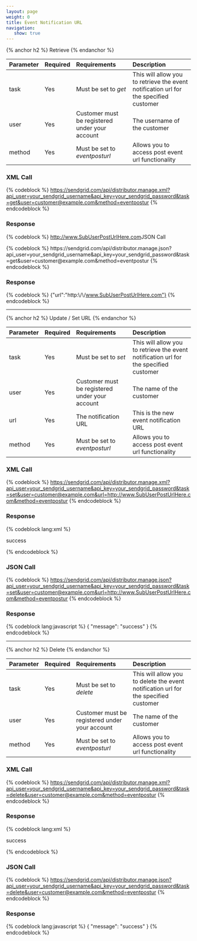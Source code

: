 ```yaml
---
layout: page
weight: 0
title: Event Notification URL
navigation:
   show: true
---
```


{% anchor h2 %} Retrieve {% endanchor %}


<table>
<thead>
<tr class="header">
<th align="left">Parameter</th>
<th align="left">Required</th>
<th align="left">Requirements</th>
<th align="left">Description</th>
</tr>
</thead>
<tbody>
<tr class="odd">
<td align="left">task</td>
<td align="left">Yes</td>
<td align="left">Must be set to <em>get</em></td>
<td align="left">This will allow you to retrieve the event notification url for the specified customer</td>
</tr>
<tr class="even">
<td align="left">user</td>
<td align="left">Yes</td>
<td align="left">Customer must be registered under your account</td>
<td align="left">The username of the customer</td>
</tr>
<tr class="odd">
<td align="left">method</td>
<td align="left">Yes</td>
<td align="left">Must be set to <em>eventposturl</em></td>
<td align="left">Allows you to access post event url functionality</td>
</tr>
</tbody>
</table>

### XML Call

{% codeblock %}
https://sendgrid.com/api/distributor.manage.xml?api_user=your_sendgrid_username&api_key=your_sendgrid_password&task=get&user=customer@example.com&method=eventpostur
{% endcodeblock %}

### Response

{% codeblock %}
<url>http://www.SubUserPostUrlHere.com</url>JSON Call

</h3>
{% codeblock %} https://sendgrid.com/api/distributor.manage.json?api_user=your_sendgrid_username&api_key=your_sendgrid_password&task=get&user=customer@example.com&method=eventpostur
{% endcodeblock %}

### Response

{% codeblock %}
{"url":"http:\\/\\/www.SubUserPostUrlHere.com"}
{% endcodeblock %}

* * * * *


{% anchor h2 %} Update / Set URL {% endanchor %}


<table>
<thead>
<tr class="header">
<th align="left">Parameter</th>
<th align="left">Required</th>
<th align="left">Requirements</th>
<th align="left">Description</th>
</tr>
</thead>
<tbody>
<tr class="odd">
<td align="left">task</td>
<td align="left">Yes</td>
<td align="left">Must be set to <em>set</em></td>
<td align="left">This will allow you to retrieve the event notification url for the specified customer</td>
</tr>
<tr class="even">
<td align="left">user</td>
<td align="left">Yes</td>
<td align="left">Customer must be registered under your account</td>
<td align="left">The name of the customer</td>
</tr>
<tr class="odd">
<td align="left">url</td>
<td align="left">Yes</td>
<td align="left">The notification URL</td>
<td align="left">This is the new event notification URL</td>
</tr>
<tr class="even">
<td align="left">method</td>
<td align="left">Yes</td>
<td align="left">Must be set to <em>eventposturl</em></td>
<td align="left">Allows you to access post event url functionality</td>
</tr>
</tbody>
</table>

### XML Call

{% codeblock %}
https://sendgrid.com/api/distributor.manage.xml?api_user=your_sendgrid_username&api_key=your_sendgrid_password&task=set&user=customer@example.com&url=http://www.SubUserPostUrlHere.com&method=eventpostur
{% endcodeblock %}

### Response

{% codeblock lang:xml %}
<?xml version="1.0" encoding="ISO-8859-1"?>

<result>
   <message>success</message>
</result>

{% endcodeblock %}

### JSON Call

{% codeblock %}
https://sendgrid.com/api/distributor.manage.json?api_user=your_sendgrid_username&api_key=your_sendgrid_password&task=set&user=customer@example.com&url=http://www.SubUserPostUrlHere.com&method=eventpostur
{% endcodeblock %}

### Response

{% codeblock lang:javascript %}
{
  "message": "success"
}
{% endcodeblock %}

* * * * *


{% anchor h2 %} Delete {% endanchor %}


<table>
<thead>
<tr class="header">
<th align="left">Parameter</th>
<th align="left">Required</th>
<th align="left">Requirements</th>
<th align="left">Description</th>
</tr>
</thead>
<tbody>
<tr class="odd">
<td align="left">task</td>
<td align="left">Yes</td>
<td align="left">Must be set to <em>delete</em></td>
<td align="left">This will allow you to delete the event notification url for the specified customer</td>
</tr>
<tr class="even">
<td align="left">user</td>
<td align="left">Yes</td>
<td align="left">Customer must be registered under your account</td>
<td align="left">The name of the customer</td>
</tr>
<tr class="odd">
<td align="left">method</td>
<td align="left">Yes</td>
<td align="left">Must be set to <em>eventposturl</em></td>
<td align="left">Allows you to access post event url functionality</td>
</tr>
</tbody>
</table>

### XML Call

{% codeblock %}
https://sendgrid.com/api/distributor.manage.xml?api_user=your_sendgrid_username&api_key=your_sendgrid_password&task=delete&user=customer@example.com&method=eventpostur
{% endcodeblock %}

### Response

{% codeblock lang:xml %}
<?xml version="1.0" encoding="ISO-8859-1"?>

<result>
   <message>success</message>
</result>

{% endcodeblock %}

### JSON Call

{% codeblock %}
https://sendgrid.com/api/distributor.manage.json?api_user=your_sendgrid_username&api_key=your_sendgrid_password&task=delete&user=customer@example.com&method=eventpostur
{% endcodeblock %}

### Response

{% codeblock lang:javascript %}
{
  "message": "success"
}
{% endcodeblock %}
